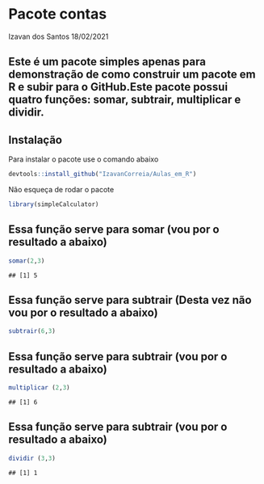 Pacote contas
================
Izavan dos Santos
18/02/2021

## Este é um pacote simples apenas para demonstração de como construir um pacote em R e subir para o GitHub.Este pacote possui quatro funções: somar, subtrair, multiplicar e dividir.

## Instalação

Para instalar o pacote use o comando abaixo

``` r
devtools::install_github("IzavanCorreia/Aulas_em_R")
```

Não esqueça de rodar o pacote

``` r
library(simpleCalculator)
```

## Essa função serve para somar (vou por o resultado a abaixo)

``` r
somar(2,3)
```

    ## [1] 5

## Essa função serve para subtrair (Desta vez não vou por o resultado a abaixo)

``` r
subtrair(6,3)
```

## Essa função serve para subtrair (vou por o resultado a abaixo)

``` r
multiplicar (2,3)
```

    ## [1] 6

## Essa função serve para subtrair (vou por o resultado a abaixo)

``` r
dividir (3,3)
```

    ## [1] 1
